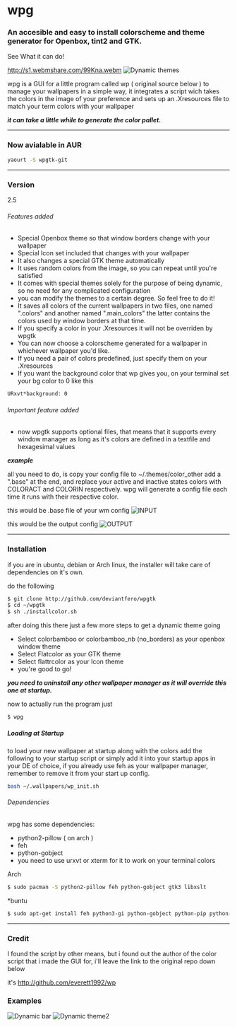 # wpg
### An accesible and easy to install colorscheme and theme generator for Openbox, tint2 and GTK.

See What it can do!

http://s1.webmshare.com/99Kna.webm
![Dynamic themes](http://i.imgur.com/paIQsa0.png)

wpg is a GUI for a little program called wp ( original source below ) to manage your wallpapers in a simple way, it integrates a script wich takes the colors in the image of your preference and sets up an .Xresources file to match your term colors with your wallpaper

**_it can take a little while to generate the color pallet._**

----

### Now avialable in AUR

```sh
yaourt -S wpgtk-git
```
---

### Version
2.5

###### Features added

* Special Openbox theme so that window borders change with your wallpaper
* Special Icon set included that changes with your wallpaper
* It also changes a special GTK theme automatically
* It uses random colors from the image, so you can repeat until you're satisfied
* It comes with special themes solely for the purpose of being dynamic, so no need for any complicated configuration
* you can modify the themes to a certain degree. So feel free to do it!
* It saves all colors of the current wallpapers in two files, one named ".colors" and another named ".main_colors" the latter contains the colors used by window borders at that time.
* If you specify a color in your .Xresources it will not be overriden by wpgtk
* You can now choose a colorscheme generated for a wallpaper in whichever wallpaper you'd like.
* If you need a pair of colors predefined, just specify them on your .Xresources
* If you want the background color that wp gives you, on your terminal set your bg color to 0 like this

```sh
URxvt*background: 0
```

###### Important feature added

* now wpgtk supports optional files, that means that it supports every window manager as long as it's colors are defined in a textfile and hexagesimal values

_**example**_

all you need to do, is copy your config file to ~/.themes/color_other
add a ".base" at the end, and replace your active and inactive states colors with COLORACT and COLORIN respectively.
wpg will generate a config file each time it runs with their respective color.

this would be .base file of your wm config
![INPUT](http://i.imgur.com/IYW7c7a.png)

this would be the output config
![OUTPUT](http://i.imgur.com/spfrUFc.png)

---

### Installation 
if you are in ubuntu, debian or Arch linux, the installer will take care of dependencies on it's own.

do the following
```sh
$ git clone http://github.com/deviantfero/wpgtk
$ cd ~/wpgtk
$ sh ./installcolor.sh
```

after doing this there just a few more steps to get a dynamic theme going
* Select colorbamboo or colorbamboo_nb (no_borders) as your openbox window theme
* Select Flatcolor as your GTK theme
* Select flattrcolor as your Icon theme
* you're good to go!

**_you need to uninstall any other wallpaper manager as it will override this one at startup._**

now to actually run the program just
```sh
$ wpg
```

##### Loading at Startup
to load your new wallpaper at startup along with the colors add the following to your startup script or simply add it into your startup apps in your DE of choice, if you already use feh as your wallpaper manager, remember to remove it from your start up config.

```sh
bash ~/.wallpapers/wp_init.sh
```

###### Dependencies

wpg has some dependencies:

* python2-pillow ( on arch )
* feh
* python-gobject
* you need to use urxvt or xterm for it to work on your terminal colors

Arch
```sh
$ sudo pacman -S python2-pillow feh python-gobject gtk3 libxslt
```
*buntu
```sh
$ sudo apt-get install feh python3-gi python-gobject python-pip python-imaging xsltproc && pip install Pillow
```
---

### Credit
I found the script by other means, but i found out the author of the color script that i made
the GUI for, i'll leave the link to the original repo down below 

it's http://github.com/everett1992/wp

### Examples
![Dynamic bar](http://i.imgur.com/1d8ragK.png)
![Dynamic theme2](http://i.imgur.com/jNNSenW.png)

